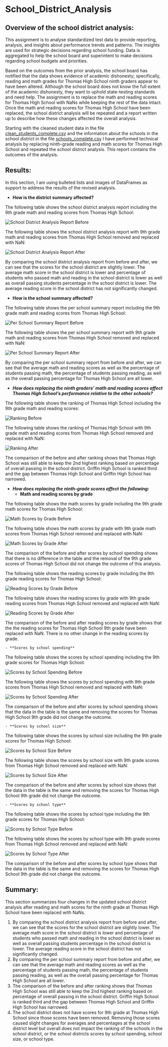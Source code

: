 # School_District_Analysis

## Overview of the school district analysis:

This assignment is to analyse standardized test data to provide reporting, analysis, and insights about performance trends and patterns. The insights are used for strategic decisions regarding school funding. Data is aggregated to help the school board and superintent to make decisions regarding school budgets and priorities.

Based on the outcomes from the prior analysis, the school board has notified that the data shows evidence of academic dishonesty; specifically, reading and math grades for Thomas High School ninth graders appear to have been altered. Although the school board does not know the full extent of the academic dishonesty, they want to uphold state-testing standards and need help. The assignment is to replace the math and reading scores for Thomas High School with NaNs while keeping the rest of the data intact. Once the math and reading scores for Thomas High School have been replaced, the school district analysis will be repeated and a report written up to describe how these changes affected the overall analysis.

Starting with the cleaned student data in the file [clean_students_complete.csv](Resources/clean_students_complete.csv) and the information about the schools in the school district in the file [schools_complete.csv](Resources/schools_complete.csv) I have performed technical analysis by replacing ninth-grade reading and math scores for Thomas High School and repeated the school district analysis.  This report contains the outcomes of the analysis.

## Results:

In this section, I am using bulleted lists and images of DataFrames as support to address the results of the revised analysis.

- **How is the district summary affected?**

The following table shows the school district analysis report including the 9th grade math and reading scores from Thomas High School:

![School District Analysis Report Before](Resources/schooldistrict_before.png)

The following table shows the school district analysis report with 9th grade math and reading scores from Thomas High School removed and replaced with NaN:

![School District Analysis Report After](Resources/schooldistrict_after.png)

By comparing the school district analysis report from before and after, we can see that the scores for the school district are slightly lower. The average math score in the school district is lower and percentage of students who passed math and reading in the school district is lower as well as overall passing students percentage in the school district is lower. The average reading score in the school district has not significantly changed.


- **How is the school summary affected?**

The following table shows the per school summary report including the 9th grade math and reading scores from Thomas High School:

![Per School Summary Report Before](Resources/Per_School_Summary_Before.png)

The following table shows the per school summary report with 9th grade math and reading scores from Thomas High School removed and replaced with NaN:

![Per School Summary Report After](Resources/Per_School_Summary_After.png)

By comparing the per school summary report from before and after, we can see that the average math and reading scores as well as the percentage of students passing math, the percentage of students passing reading, as well as the overall passing percentage for Thomas High School are all lower.

- ***How does replacing the ninth graders’ math and reading scores affect Thomas High School’s performance relative to the other schools?***

The following table shows the ranking of Thomas High School including the 9th grade math and reading scores:

![Ranking Before](Resources/thomas_ranking_before.png)

The following table shows the ranking of Thomas High School with 9th grade math and reading scores from Thomas High School removed and replaced with NaN:

![Ranking After](Resources/thomas_ranking_after.png)


The comparison of the before and after ranking shows that Thomas High School was still able to keep the 2nd highest ranking based on percentage of overall passing in the school district. Griffin High School is ranked third and the gap between Thomas High School and Griffin High School has narrowed.


- ***How does replacing the ninth-grade scores affect the following:***
    - **Math and reading scores by grade**

The following table shows the math scores by grade including the 9th grade math scores for Thomas High School:

![Math Scores by Grade Before](Resources/math_score_by_grade_before.png)

The following table shows the math scores by grade with 9th grade math scores from Thomas High School removed and replaced with NaN:

![Math Scores by Grade After](Resources/math_score_by_grade_after.png)

The comparison of the before and after scores by school spending shows that there is no difference in the table and the removal of the 9th grade scores of Thomas High School did not change the outcome of this analysis.



The following table shows the reading scores by grade including the 9th grade reading scores for Thomas High School:

![Reading Scores by Grade Before](Resources/reading_score_by_grade_before.png)

The following table shows the reading scores by grade with 9th grade reading scores from Thomas High School removed and replaced with NaN:

![Reading Scores by Grade After](Resources/reading_score_by_grade_after.png)

The comparison of the before and after reading scores by grade shows that the the reading scores for Thomas High School 9th grade have been replaced with NaN. There is no other change in the reading scores by grade.

    - **Scores by school spending**

The following table shows the scores by school spending including the 9th grade scores for Thomas High School:

![Scores by School Spending Before](Resources/scores_by_school_spending_before.png)

The following table shows the scores by school spending with 9th grade  scores from Thomas High School removed and replaced with NaN:

![Scores by School Spending After](Resources/scores_by_school_spending_after.png)

The comparison of the before and after  scores by school spending shows that the data in the table is the same and removing the scores for Thomas High School 9th grade did not change the outcome. 


    - **Scores by school size**

The following table shows the scores by school size including the 9th grade scores for Thomas High School:

![Scores by School Size Before](Resources/scores_by_school_size_before.png)

The following table shows the scores by school size with 9th grade  scores from Thomas High School removed and replaced with NaN:

![Scores by School Size After](Resources/scores_by_school_size_after.png)

The comparison of the before and after  scores by school size shows that the data in the table is the same and removing the scores for Thomas High School 9th grade did not change the outcome.


    - **Scores by school type**

The following table shows the scores by school type including the 9th grade scores for Thomas High School:

![Scores by School Type Before](Resources/scores_by_school_type_before.png)

The following table shows the scores by school type with 9th grade  scores from Thomas High School removed and replaced with NaN:

![Scores by School Type After](Resources/scores_by_school_type_after.png)

The comparison of the before and after  scores by school type shows that the data in the table is the same and removing the scores for Thomas High School 9th grade did not change the outcome.



## Summary:

This section summarizes four changes in the updated school district analysis after reading and math scores for the ninth grade at Thomas High School have been replaced with NaNs.

1. By comparing the school district analysis report from before and after, we can see that the scores for the school district are slightly lower. The average math score in the school district is lower and percentage of students who passed math and reading in the school district is lower as well as overall passing students percentage in the school district is lower. The average reading score in the school district has not significantly changed.
2. By comparing the per school summary report from before and after, we can see that the average math and reading scores as well as the percentage of students passing math, the percentage of students passing reading, as well as the overall passing percentage for Thomas High School are all lower.
3. The comparison of the before and after ranking shows that Thomas High School was still able to keep the 2nd highest ranking based on percentage of overall passing in the school district. Griffin High School is ranked third and the gap between Thomas High School and Griffin High School has narrowed.
4. The school district does not have scores for 9th grade at Thomas High School since those scores have been removed. Removing those scores caused slight changes for averages and percentages at the school district level but overall does not impact the ranking of the schools in the school district, or the school districts scores by school spending, school size, or school type.   

